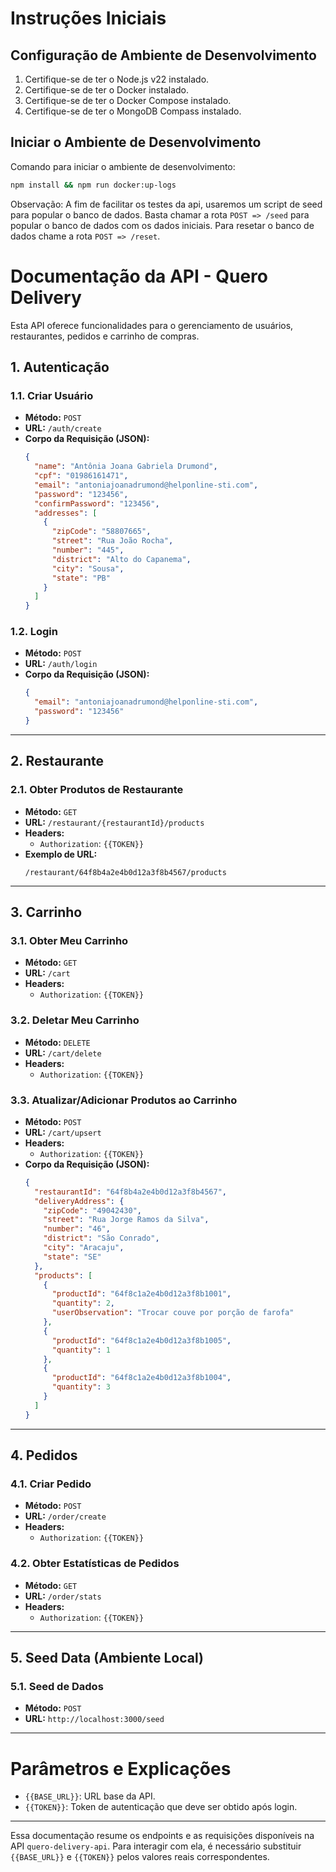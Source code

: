 # **Instruções Iniciais**

## **Configuração de Ambiente de Desenvolvimento**

1. Certifique-se de ter o Node.js v22 instalado.
2. Certifique-se de ter o Docker instalado.
3. Certifique-se de ter o Docker Compose instalado.
5. Certifique-se de ter o MongoDB Compass instalado.

## **Iniciar o Ambiente de Desenvolvimento**

Comando para iniciar o ambiente de desenvolvimento:
```bash
npm install && npm run docker:up-logs
```

Observação: A fim de facilitar os testes da api, usaremos um script de seed para popular o banco de dados.
Basta chamar a rota `POST => /seed` para popular o banco de dados com os dados iniciais. Para resetar o banco de dados
chame a rota `POST => /reset`.


# **Documentação da API - Quero Delivery**

Esta API oferece funcionalidades para o gerenciamento de usuários, restaurantes, pedidos e carrinho de compras.

## **1. Autenticação**

### **1.1. Criar Usuário**
- **Método:** `POST`
- **URL:** `/auth/create`
- **Corpo da Requisição (JSON):**
  ```json
  {
    "name": "Antônia Joana Gabriela Drumond",
    "cpf": "01986161471",
    "email": "antoniajoanadrumond@helponline-sti.com",
    "password": "123456",
    "confirmPassword": "123456",
    "addresses": [
      {
        "zipCode": "58807665",
        "street": "Rua João Rocha",
        "number": "445",
        "district": "Alto do Capanema",
        "city": "Sousa",
        "state": "PB"
      }
    ]
  }
  ```

### **1.2. Login**
- **Método:** `POST`
- **URL:** `/auth/login`
- **Corpo da Requisição (JSON):**
  ```json
  {
    "email": "antoniajoanadrumond@helponline-sti.com",
    "password": "123456"
  }
  ```

---

## **2. Restaurante**

### **2.1. Obter Produtos de Restaurante**
- **Método:** `GET`
- **URL:** `/restaurant/{restaurantId}/products`
- **Headers:**
  - `Authorization`: `{{TOKEN}}`
- **Exemplo de URL:**
  ```
  /restaurant/64f8b4a2e4b0d12a3f8b4567/products
  ```

---

## **3. Carrinho**

### **3.1. Obter Meu Carrinho**
- **Método:** `GET`
- **URL:** `/cart`
- **Headers:**
  - `Authorization`: `{{TOKEN}}`

### **3.2. Deletar Meu Carrinho**
- **Método:** `DELETE`
- **URL:** `/cart/delete`
- **Headers:**
  - `Authorization`: `{{TOKEN}}`

### **3.3. Atualizar/Adicionar Produtos ao Carrinho**
- **Método:** `POST`
- **URL:** `/cart/upsert`
- **Headers:**
  - `Authorization`: `{{TOKEN}}`
- **Corpo da Requisição (JSON):**
  ```json
  {
    "restaurantId": "64f8b4a2e4b0d12a3f8b4567",
    "deliveryAddress": {
      "zipCode": "49042430",
      "street": "Rua Jorge Ramos da Silva",
      "number": "46",
      "district": "São Conrado",
      "city": "Aracaju",
      "state": "SE"
    },
    "products": [
      {
        "productId": "64f8c1a2e4b0d12a3f8b1001",
        "quantity": 2,
        "userObservation": "Trocar couve por porção de farofa"
      },
      {
        "productId": "64f8c1a2e4b0d12a3f8b1005",
        "quantity": 1
      },
      {
        "productId": "64f8c1a2e4b0d12a3f8b1004",
        "quantity": 3
      }
    ]
  }
  ```

---

## **4. Pedidos**

### **4.1. Criar Pedido**
- **Método:** `POST`
- **URL:** `/order/create`
- **Headers:**
  - `Authorization`: `{{TOKEN}}`

### **4.2. Obter Estatísticas de Pedidos**
- **Método:** `GET`
- **URL:** `/order/stats`
- **Headers:**
  - `Authorization`: `{{TOKEN}}`

---

## **5. Seed Data (Ambiente Local)**

### **5.1. Seed de Dados**
- **Método:** `POST`
- **URL:** `http://localhost:3000/seed`

---

# **Parâmetros e Explicações**

- `{{BASE_URL}}`: URL base da API.
- `{{TOKEN}}`: Token de autenticação que deve ser obtido após login.
  
---

Essa documentação resume os endpoints e as requisições disponíveis na API `quero-delivery-api`. Para interagir com ela, é necessário substituir `{{BASE_URL}}` e `{{TOKEN}}` pelos valores reais correspondentes.